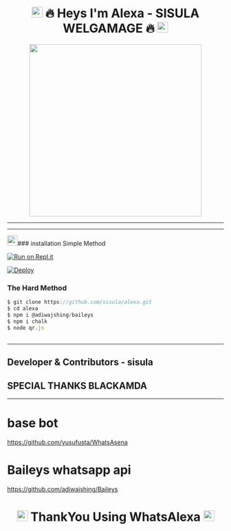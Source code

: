 <h1 align="center">
   <img src="https://github.com/souvikguria98/souvikguria98/blob/master/Hi.gif" width="25"> 
                          🔥 Heys I'm Alexa - SISULA WELGAMAGE 🔥 
    <img src="https://github.com/souvikguria98/souvikguria98/blob/master/Hi.gif" width="25"></h2>
<p align="center"><img src="https://i.hizliresim.com/lhyw9kg.jfif" width="400"></a></p>





-------------------------------------------------------------------------------------------------
 ________________________________________________________________________________________________
 <img src="https://github.com/TheDudeThatCode/TheDudeThatCode/blob/master/Assets/Earth.gif" width="24px">### installation Simple Method

[![Run on Repl.it](https://repl.it/badge/github/TOXIC-DEVIL/WhatsAsenaPublic)](https://replit.com/@SisulaRansika/ALEXA?v=1)

[![Deploy](https://www.herokucdn.com/deploy/button.svg)](https://heroku.com/deploy?template=https://github.com/sisula/alexa)

### The Hard Method
``` js
$ git clone https://github.com/sisula/alexa.git
$ cd alexa
$ npm i @adiwajshing/baileys
$ npm i chalk
$ node qr.js
```

##




-------------------------------------------------------------------------

## Developer & Contributors - sisula
## SPECIAL THANKS BLACKAMDA


------------------------------------------------------------------------
# base bot
https://github.com/yusufusta/WhatsAsena

# Baileys whatsapp api 
https://github.com/adiwajshing/Baileys

<h1 align="center"><img src="https://github.com/souvikguria98/souvikguria98/blob/master/Hi.gif" width="25"> ThankYou Using WhatsAlexa <img src="https://github.com/souvikguria98/souvikguria98/blob/master/Hi.gif" width="25"></h2>


